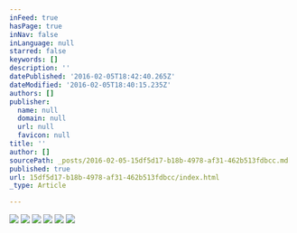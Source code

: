 ```yaml
---
inFeed: true
hasPage: true
inNav: false
inLanguage: null
starred: false
keywords: []
description: ''
datePublished: '2016-02-05T18:42:40.265Z'
dateModified: '2016-02-05T18:40:15.235Z'
authors: []
publisher:
  name: null
  domain: null
  url: null
  favicon: null
title: ''
author: []
sourcePath: _posts/2016-02-05-15df5d17-b18b-4978-af31-462b513fdbcc.md
published: true
url: 15df5d17-b18b-4978-af31-462b513fdbcc/index.html
_type: Article

---
```

![](https://the-grid-user-content.s3-us-west-2.amazonaws.com/d7f837c8-2556-456e-a8cb-69034c31ed3e.jpg)
![](https://the-grid-user-content.s3-us-west-2.amazonaws.com/15d8e286-7211-4489-a2a8-d94d327cd418.jpg)
![](https://the-grid-user-content.s3-us-west-2.amazonaws.com/272fd35e-80c9-4487-af26-7203564c86c3.jpg)
![](https://the-grid-user-content.s3-us-west-2.amazonaws.com/3ca43e5d-a641-43c0-9fb4-9ba010b3beb0.jpg)
![](https://the-grid-user-content.s3-us-west-2.amazonaws.com/8a146d6f-1707-45f6-8835-06698270a498.jpg)
![](https://the-grid-user-content.s3-us-west-2.amazonaws.com/67a06852-e46e-4e10-abb2-89b7c7354b7f.jpg)